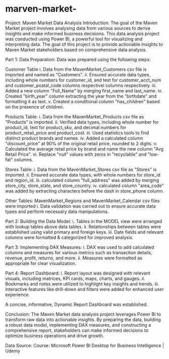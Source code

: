 # marven-market-
Project: Maven Market Data Analysis
Introduction:
The goal of the Maven Market project involves analysing data from various sources to derive insights and make informed business decisions. This data analysis project was conducted using Power BI, a powerful tool for visualizing and interpreting data. The goal of this project is to provide actionable insights to Maven Market stakeholders based on comprehensive data analysis.


Part 1: Data Preparation:
Data was prepared using the following steps:

Customer Table
i.	Data from the MavenMarket_Customers csv file is imported and named as "Customers".
ii.	Ensured accurate data types, including whole numbers for customer_id, and text for customer_acct_num and customer_postal_code columns respectivel columns respectively.
iii.	Added a new column "Full_Name" by merging first_name and last_name.
iv.	Created "birth_year" column extracting the year from the "birthdate" and formatting it as text.
v.	Created a conditional column "has_children" based on the presence of children.

Products Table:
i.	Data from the MavenMarket_Products csv file as "Products" is imported.
ii.	Verified data types, including whole number for product_id, text for product_sku, and decimal numbers for product_retail_price and product_cost.
iii.	Used statistics tools to find distinct product brands and names.
iv.	Added a calculated column "discount_price" at 90% of the original retail price, rounded to 2 digits.
v.	Calculated the average retail price by brand and name the new column "Avg Retail Price".
vi.	Replace "null" values with zeros in "recyclable" and "low-fat" columns.

Stores Table:
i.	Data from the MavenMarket_Stores csv file as "Stores" is imported.
ii.	Ensured accurate data types, with whole numbers for store_id and region_id.
iii.	calculated column "full_address" was added by merging store_city, store_state, and store_country.
iv.	calculated column "area_code" was added by extracting characters before the dash in store_phone column.

Other Tables:
MavenMarket_Regions and MavenMarket_Calendar csv files were imported
i.	Data validation was carried out to ensure accurate data types and perform necessary data manipulations.


Part 2: Building the Data Model:
i.	Tables in the MODEL view were arranged with lookup tables above data tables.
ii.	Relationships between tables were established using valid primary and foreign keys.
iii.	Date fields and relevant columns were formatted & categorized for improved analysis.


Part 3: Implementing DAX Measures:
i.	DAX was used to add calculated columns and measures for various metrics such as transaction details, revenue, profit, returns, and more.
ii.	Measures were formatted as appropriate for clear visualization.


Part 4: Report Dashboard:
i.	Report layout was designed with relevant visuals, including matrices, KPI cards, maps, charts, and gauges.
ii.	Bookmarks and notes were utilized to highlight key insights and trends.
iii.	Interactive features like drill-down and filters were added for enhanced user experience.

A concise, informative, Dynamic Report Dashboard was established.


Conclusion:
The Maven Market data analysis project leverages Power BI to transform raw data into actionable insights. By preparing the data, building a robust data model, implementing DAX measures, and constructing a comprehensive report, stakeholders can make informed decisions to optimize business operations and drive growth.

Data Source:
Course: Microsoft Power BI Desktop for Business Intelligence | Udemy


